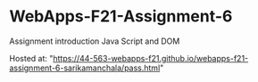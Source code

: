 # WebApps-F21-Assignment-6
Assignment introduction Java Script and DOM

Hosted at: "https://44-563-webapps-f21.github.io/webapps-f21-assignment-6-sarikamanchala/pass.html"

